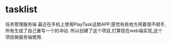 # tasklist
 任务管理服务端
最近在手机上使用PlayTask这款APP,感觉有些地方用着很不顺手,所有生成了自己重写一个的冲动.
所以创建了这个项目,打算现在web端实现,这个项目做服务端使用.
